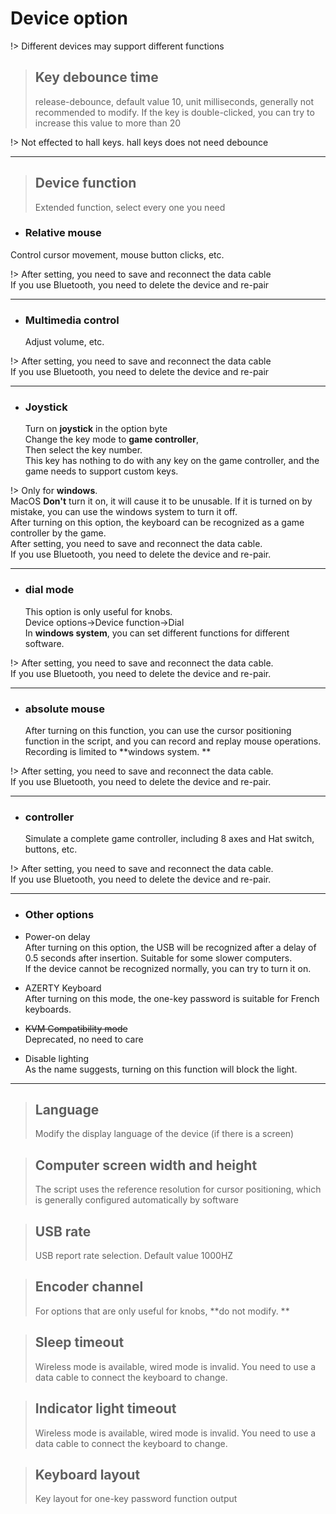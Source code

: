 # Device option

!> Different devices may support different functions

> ## Key debounce time
>
> release-debounce, default value 10, unit milliseconds, generally not recommended to modify.
> If the key is double-clicked, you can try to increase this value to more than 20

!> Not effected to hall keys. hall keys does not need debounce

---

> ## Device function
>
> Extended function, select every one you need

- ### Relative mouse

Control cursor movement, mouse button clicks, etc.

!> After setting, you need to save and reconnect the data cable  
If you use Bluetooth, you need to delete the device and re-pair

---

- ### Multimedia control  
  Adjust volume, etc.

!> After setting, you need to save and reconnect the data cable  
If you use Bluetooth, you need to delete the device and re-pair

---
- ### Joystick  
  Turn on **joystick** in the option byte  
  Change the key mode to **game controller**,  
  Then select the key number.  
  This key has nothing to do with any key on the game controller, and the game needs to support custom keys.

!> Only for **windows**.  
MacOS **Don't** turn it on, it will cause it to be unusable. If it is turned on by mistake, you can use the windows system to turn it off.  
After turning on this option, the keyboard can be recognized as a game controller by the game.  
After setting, you need to save and reconnect the data cable.  
If you use Bluetooth, you need to delete the device and re-pair.

---
- ### dial mode  
  This option is only useful for knobs.  
  Device options->Device function->Dial  
  In **windows system**, you can set different functions for different software.

!> After setting, you need to save and reconnect the data cable.  
If you use Bluetooth, you need to delete the device and re-pair.

---

- ### absolute mouse  
  After turning on this function, you can use the cursor positioning function in the script, and you can record and replay mouse operations.  
  Recording is limited to **windows system. **

!> After setting, you need to save and reconnect the data cable.  
If you use Bluetooth, you need to delete the device and re-pair.

---

- ### controller  
  Simulate a complete game controller, including 8 axes and Hat switch, buttons, etc.

!> After setting, you need to save and reconnect the data cable.  
If you use Bluetooth, you need to delete the device and re-pair.

---

- ### Other options

- Power-on delay  
  After turning on this option, the USB will be recognized after a delay of 0.5 seconds after insertion. Suitable for some slower computers.  
  If the device cannot be recognized normally, you can try to turn it on.

- AZERTY Keyboard  
  After turning on this mode, the one-key password is suitable for French keyboards.

- ~~KVM Compatibility mode~~  
  Deprecated, no need to care

- Disable lighting  
  As the name suggests, turning on this function will block the light.

---

> ## Language
>
> Modify the display language of the device (if there is a screen)

> ## Computer screen width and height
>
> The script uses the reference resolution for cursor positioning, which is generally configured automatically by software

> ## USB rate
>
> USB report rate selection. Default value 1000HZ

> ## Encoder channel
>
> For options that are only useful for knobs, **do not modify. **

> ## Sleep timeout
>
> Wireless mode is available, wired mode is invalid. You need to use a data cable to connect the keyboard to change.

> ## Indicator light timeout
>
> Wireless mode is available, wired mode is invalid. You need to use a data cable to connect the keyboard to change.

> ## Keyboard layout
>
> Key layout for one-key password function output
